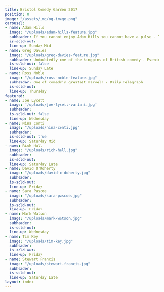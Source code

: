 ```yaml
---
title: Bristol Comedy Garden 2017
position: 0
image: "/assets/img/og-image.png"
carousel:
- name: Adam Hills
  image: "/uploads/adam-hills-feature.jpg"
  subheader: If you cannot enjoy Adam Hills you cannot have a pulse - The Scotsman
  is-sold-out: 
  line-up: Sunday Mid
- name: Greg Davies
  image: "/uploads/greg-davies-feature.jpg"
  subheader: Undoubtedly one of the kingpins of British comedy - Evening Standard
  is-sold-out: false
  line-up: Sunday Late
- name: Ross Noble
  image: "/uploads/ross-noble-feature.jpg"
  subheader: One of comedy’s greatest marvels - Daily Telegraph
  is-sold-out: 
  line-up: Thursday
featured:
- name: Joe Lycett
  image: "/uploads/joe-lycett-variant.jpg"
  subheader: 
  is-sold-out: false
  line-up: Wednesday
- name: Nina Conti
  image: "/uploads/nina-conti.jpg"
  subheader: 
  is-sold-out: true
  line-up: Saturday Mid
- name: Rich Hall
  image: "/uploads/rich-hall.jpg"
  subheader: 
  is-sold-out: 
  line-up: Saturday Late
- name: David O'Doherty
  image: "/uploads/david-o-doherty.jpg"
  subheader: 
  is-sold-out: 
  line-up: Friday
- name: Sara Pascoe
  image: "/uploads/sara-pascoe.jpg"
  subheader: 
  is-sold-out: 
  line-up: Friday
- name: Mark Watson
  image: "/uploads/mark-watson.jpg"
  subheader: 
  is-sold-out: 
  line-up: Wednesday
- name: Tim Key
  image: "/uploads/tim-key.jpg"
  subheader: 
  is-sold-out: 
  line-up: Friday
- name: Stewart Francis
  image: "/uploads/stewart-francis.jpg"
  subheader: 
  is-sold-out: 
  line-up: Saturday Late
layout: index
---
```


